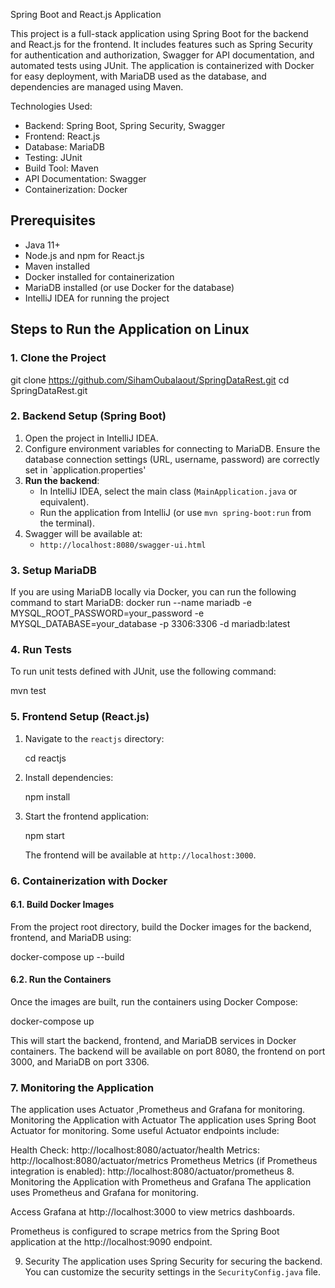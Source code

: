 

Spring Boot and React.js Application



This project is a full-stack application using Spring Boot  for the backend and React.js for the frontend. It includes features such as Spring Security for authentication and authorization, Swagger for API documentation, and automated tests using JUnit. The application is containerized with Docker for easy deployment, with MariaDB used as the database, and dependencies are managed using Maven.

Technologies Used:
- Backend: Spring Boot, Spring Security, Swagger
- Frontend: React.js
- Database: MariaDB
- Testing: JUnit
- Build Tool: Maven
- API Documentation: Swagger
- Containerization: Docker

## Prerequisites

- Java 11+
- Node.js and npm for React.js
- Maven installed
- Docker installed for containerization
- MariaDB installed (or use Docker for the database)
- IntelliJ IDEA for running the project

## Steps to Run the Application on Linux

### 1. Clone the Project


git clone https://github.com/SihamOubalaout/SpringDataRest.git
cd SpringDataRest.git


### 2. Backend Setup (Spring Boot)

1. Open the project in IntelliJ IDEA.
2. Configure environment variables for connecting to MariaDB. Ensure the database connection settings (URL, username, password) are correctly set in `application.properties'
3. **Run the backend**:
   - In IntelliJ IDEA, select the main class (`MainApplication.java` or equivalent).
   - Run the application from IntelliJ (or use `mvn spring-boot:run` from the terminal).
4. Swagger will be available at:
   - `http://localhost:8080/swagger-ui.html`

### 3. Setup MariaDB

If you are using MariaDB locally via Docker, you can run the following command to start MariaDB:
docker run --name mariadb -e MYSQL_ROOT_PASSWORD=your_password -e MYSQL_DATABASE=your_database -p 3306:3306 -d mariadb:latest

### 4. Run Tests

To run unit tests defined with JUnit, use the following command:


mvn test


### 5. Frontend Setup (React.js)

1. Navigate to the `reactjs` directory:
   
   cd reactjs
   
2. Install dependencies:
   
   npm install
   
3. Start the frontend application:
   
   npm start
   
   The frontend will be available at `http://localhost:3000`.
 


### 6. Containerization with Docker

#### 6.1. Build Docker Images

From the project root directory, build the Docker images for the backend, frontend, and MariaDB using:


docker-compose up --build


#### 6.2. Run the Containers

Once the images are built, run the containers using Docker Compose:


docker-compose up


This will start the backend, frontend, and MariaDB services in Docker containers. The backend will be available on port 8080, the frontend on port 3000, and MariaDB on port 3306.

### 7. Monitoring the Application

The application uses Actuator ,Prometheus and Grafana for monitoring.
Monitoring the Application with Actuator
The application uses Spring Boot Actuator for monitoring. Some useful Actuator endpoints include:
 

Health Check: http://localhost:8080/actuator/health
Metrics: http://localhost:8080/actuator/metrics
Prometheus Metrics (if Prometheus integration is enabled): http://localhost:8080/actuator/prometheus
8. Monitoring the Application with Prometheus and Grafana
The application uses Prometheus and Grafana for monitoring.

Access Grafana at http://localhost:3000 to view metrics dashboards.
 

Prometheus is configured to scrape metrics from the Spring Boot application at the http://localhost:9090 endpoint.
 

9. Security
The application uses Spring Security for securing the backend. You can customize the security settings in the `SecurityConfig.java` file.
